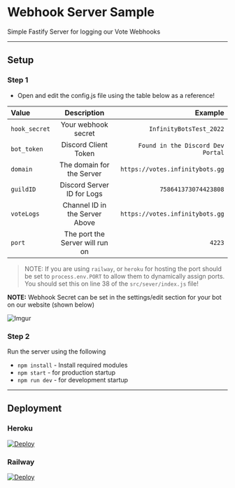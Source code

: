 # Webhook Server Sample
Simple Fastify Server for logging our Vote Webhooks

---

## Setup

### Step 1
- Open and edit the config.js file using the table below as a reference!

| Value            | Description                        | Example                                 |
| :---             |                           :----:   |                                    ---: |
| `hook_secret`    | Your webhook secret                | `InfinityBotsTest_2022`                 |
| `bot_token`      | Discord Client Token               | `Found in the Discord Dev Portal`       |
| `domain`         | The domain for the Server          | `https://votes.infinitybots.gg`         |
| `guildID`        | Discord Server ID for Logs         | `758641373074423808`                    |
| `voteLogs`       | Channel ID in the Server Above     | `https://votes.infinitybots.gg`         |
| `port`           | The port the Server will run on    | `4223`                                  |

> NOTE: If you are using `railway`, or `heroku` for hosting the port should be set to `process.env.PORT` to allow them to dynamically assign ports. You should set this on line 38 of the `src/sever/index.js` file!  

**NOTE:** Webhook Secret can be set in the settings/edit section for your bot on our website (shown below)

![Imgur](https://i.imgur.com/QBHiQVC.png)

### Step 2 
Run the server using the following

- `npm install` - Install required modules
- `npm start` - for production startup
- `npm run dev` - for development startup

---

## Deployment

### Heroku
<a href="https://heroku.com/deploy?template=https://github.com/InfinityBotList/Webhook-Server">
  <img src="https://www.herokucdn.com/deploy/button.svg" alt="Deploy">
</a>

### Railway
<a href="https://railway.app/template/MkFD9h">
  <img src="https://railway.app/button.svg" alt="Deploy">
</a>
